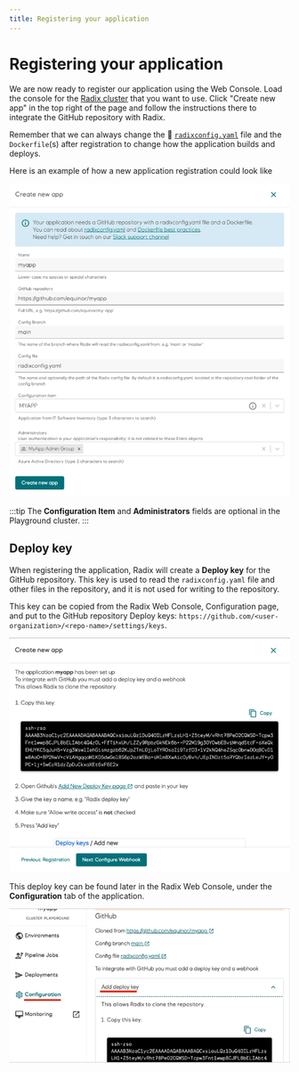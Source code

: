 ```yaml
---
title: Registering your application
---
```


# Registering your application

We are now ready to register our application using the Web Console. Load the console for the [Radix cluster](../radix-clusters) that you want to use. Click "Create new app" in the top right of the page and follow the instructions there to integrate the GitHub repository with Radix.

Remember that we can always change the 📖 [`radixconfig.yaml`](/radix-config/index.md) file and the `Dockerfile`(s) after registration to change how the application builds and deploys.  

Here is an example of how a new application registration could look like  

![CreateApplication](./create-application.png)

:::tip
The **Configuration Item** and **Administrators** fields are optional in the Playground cluster.
:::

## Deploy key

When registering the application, Radix will create a **Deploy key** for the GitHub repository. This key is used to read the `radixconfig.yaml` file and other files in the repository, and it is not used for writing to the repository.

This key can be copied from the Radix Web Console, Configuration page, and put to the GitHub repository Deploy keys: `https://github.com/<user-organization>/<repo-name>/settings/keys`.

![Deploy key for new app](deploy-key-for-new-app.png)

This deploy key can be found later in the Radix Web Console, under the **Configuration** tab of the application.

![Deploy key for existing app](deploy-key-for-existing-app.png)